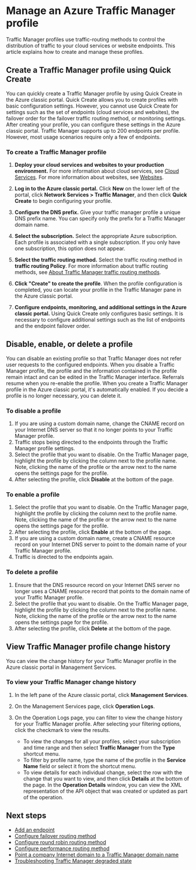 <properties
    pageTitle="Manage Azure Traffic Manager profiles | Microsoft Azure"
    description="This article helps you create, disable, enable, delete, and view the history of a Azure Traffic Manager profile."
    services="traffic-manager"
    documentationCenter=""
    authors="sdwheeler"
    manager="carmonm"
    editor=""
/>
<tags
    ms.service="traffic-manager"
    ms.devlang="na"
    ms.topic="hero-article"
    ms.tgt_pltfrm="na"
    ms.workload="infrastructure-services"
    ms.date="10/11/2016"
    ms.author="sewhee"
/>

# <a name="manage-an-azure-traffic-manager-profile"></a>Manage an Azure Traffic Manager profile

Traffic Manager profiles use traffic-routing methods to control the distribution of traffic to your cloud services or website endpoints. This article explains how to create and manage these profiles.

## <a name="create-a-traffic-manager-profile-using-quick-create"></a>Create a Traffic Manager profile using Quick Create

You can quickly create a Traffic Manager profile by using Quick Create in the Azure classic portal. Quick Create allows you to create profiles with basic configuration settings. However, you cannot use Quick Create for settings such as the set of endpoints (cloud services and websites), the failover order for the failover traffic routing method, or monitoring settings. After creating your profile, you can configure these settings in the Azure classic portal. Traffic Manager supports up to 200 endpoints per profile. However, most usage scenarios require only a few of endpoints.

### <a name="to-create-a-traffic-manager-profile"></a>To create a Traffic Manager profile

1. **Deploy your cloud services and websites to your production environment.** For more information about cloud services, see [Cloud Services](http://go.microsoft.com/fwlink/p/?LinkId=314074). For more information about websites, see [Websites](http://go.microsoft.com/fwlink/p/?LinkId=393327).

2. **Log in to the Azure classic portal.** Click **New** on the lower left of the portal, click **Network Services > Traffic Manager**, and then click **Quick Create** to begin configuring your profile.
3. **Configure the DNS prefix.** Give your traffic manager profile a unique DNS prefix name. You can specify only the prefix for a Traffic Manager domain name.
4. **Select the subscription.** Select the appropriate Azure subscription. Each profile is associated with a single subscription. If you only have one subscription, this option does not appear.
5. **Select the traffic routing method.** Select the traffic routing method in **traffic routing Policy**. For more information about traffic routing methods, see [About Traffic Manager traffic routing methods](traffic-manager-routing-methods.md).
6. **Click "Create" to create the profile**. When the profile configuration is completed, you can locate your profile in the Traffic Manager pane in the Azure classic portal.
7. **Configure endpoints, monitoring, and additional settings in the Azure classic portal.** Using Quick Create only configures basic settings. It is necessary to configure additional settings such as the list of endpoints and the endpoint failover order.


## <a name="disable-enable-or-delete-a-profile"></a>Disable, enable, or delete a profile

You can disable an existing profile so that Traffic Manager does not refer user requests to the configured endpoints. When you disable a Traffic Manager profile, the profile and the information contained in the profile remain intact and can be edited in the Traffic Manager interface.  Referrals resume when you re-enable the profile. When you create a Traffic Manager profile in the Azure classic portal, it's automatically enabled. If you decide a profile is no longer necessary, you can delete it.

### <a name="to-disable-a-profile"></a>To disable a profile

1. If you are using a custom domain name, change the CNAME record on your Internet DNS server so that it no longer points to your Traffic Manager profile.
2. Traffic stops being directed to the endpoints through the Traffic Manager profile settings.
3. Select the profile that you want to disable. On the Traffic Manager page, highlight the profile by clicking the column next to the profile name. Note, clicking the name of the profile or the arrow next to the name opens the settings page for the profile.
4. After selecting the profile, click **Disable** at the bottom of the page.

### <a name="to-enable-a-profile"></a>To enable a profile

1. Select the profile that you want to disable. On the Traffic Manager page, highlight the profile by clicking the column next to the profile name. Note, clicking the name of the profile or the arrow next to the name opens the settings page for the profile.
2. After selecting the profile, click **Enable** at the bottom of the page.
3. If you are using a custom domain name, create a CNAME resource record on your Internet DNS server to point to the domain name of your Traffic Manager profile.
4. Traffic is directed to the endpoints again.

### <a name="to-delete-a-profile"></a>To delete a profile

1. Ensure that the DNS resource record on your Internet DNS server no longer uses a CNAME resource record that points to the domain name of your Traffic Manager profile.
2. Select the profile that you want to disable. On the Traffic Manager page, highlight the profile by clicking the column next to the profile name. Note, clicking the name of the profile or the arrow next to the name opens the settings page for the profile.
3. After selecting the profile, click **Delete** at the bottom of the page.

## <a name="view-traffic-manager-profile-change-history"></a>View Traffic Manager profile change history

You can view the change history for your Traffic Manager profile in the Azure classic portal in Management Services.

### <a name="to-view-your-traffic-manager-change-history"></a>To view your Traffic Manager change history

1. In the left pane of the Azure classic portal, click **Management Services**.
2. On the Management Services page, click **Operation Logs**.
3. On the Operation Logs page, you can filter to view the change history for your Traffic Manager profile. After selecting your filtering options, click the checkmark to view the results.

   - To view the changes for all your profiles, select your subscription and time range and then select **Traffic Manager** from the **Type** shortcut menu.
   - To filter by profile name, type the name of the profile in the **Service Name** field or select it from the shortcut menu.
   - To view details for each individual change, select the row with the change that you want to view, and then click **Details** at the bottom of the page. In the **Operation Details** window, you can view the XML representation of the API object that was created or updated as part of the operation.

## <a name="next-steps"></a>Next steps

- [Add an endpoint](traffic-manager-endpoints.md)
- [Configure failover routing method](traffic-manager-configure-failover-routing-method.md)
- [Configure round robin routing method](traffic-manager-configure-round-robin-routing-method.md)
- [Configure performance routing method](traffic-manager-configure-performance-routing-method.md)
- [Point a company Internet domain to a Traffic Manager domain name](traffic-manager-point-internet-domain.md)
- [Troubleshooting Traffic Manager degraded state](traffic-manager-troubleshooting-degraded.md)